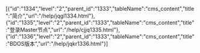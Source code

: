 [{"id":"1334","level":"2","parent_id":"1333","tableName":"cms_content","title":"简介","url":"/help/jqgl1334.html"},{"id":"1335","level":"2","parent_id":"1333","tableName":"cms_content","title":"登录Master节点","url":"/help/cjjq1335.html"},{"id":"1336","level":"2","parent_id":"1333","tableName":"cms_content","title":"BDOS版本","url":"/help/jqkr1336.html"}]